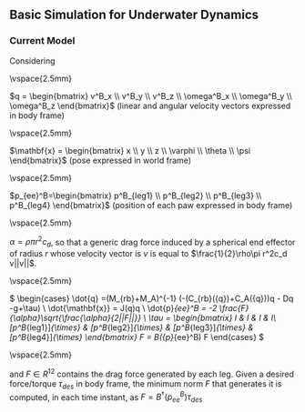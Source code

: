 ## Basic Simulation for Underwater Dynamics

### Current Model

  Considering 
  
  \vspace{2.5mm}
  
  $q = \begin{bmatrix}
      v^B_x \\ v^B_y \\ v^B_z \\ \omega^B_x \\ \omega^B_y \\ \omega^B_z
  \end{bmatrix}$ (linear and angular velocity vectors expressed in body frame)

  \vspace{2.5mm}
  
  $\mathbf{x} = \begin{bmatrix}
      x \\ y \\ z \\ \varphi \\ \theta \\ \psi
  \end{bmatrix}$  (pose expressed in world frame) 

  \vspace{2.5mm}

  $p_{ee}^B=\begin{bmatrix}
      p^B_{leg1} \\
      p^B_{leg2} \\
      p^B_{leg3} \\ 
      p^B_{leg4}
  \end{bmatrix}$ (position of each paw expressed in body frame)

  \vspace{2.5mm}

  $\alpha = \rho\pi r^2c_d$, so that a generic drag force induced by a spherical end effector of radius $r$ whose velocity vector is $v$ is equal to $\frac{1}{2}\rho\pi r^2c_d v||v||$.

  \vspace{2.5mm}

  $
  \begin{cases}
      \dot{q} =(M_{rb}+M_A)^{-1} (-(C_{rb}({q})+C_A({q}))q - Dq -g+\tau) \\
      \dot{\mathbf{x}} = J(q)q \\
      \dot{p}_{ee}^B = -2 \frac{F}{\alpha}\sqrt{\frac{\alpha}{2||F||}} \\
      \tau = \begin{bmatrix}
          I & I & I & I\\
          [p^B_{leg1}]_{\times} & [p^B_{leg2}]_{\times} & [p^B_{leg3}]_{\times} & [p^B_{leg4}]_{\times} 
      \end{bmatrix} F = B({p}_{ee}^B) F
  \end{cases}
  $

  \vspace{2.5mm}
  
  and $F \in R^{12}$ contains the drag force generated by each leg.
  Given a desired force/torque $\tau_{des}$ in body frame, the minimum norm $F$ that generates it is computed, in each time instant, as $F = B^{\dagger}({p}_{ee}^B) \tau_{des}$
